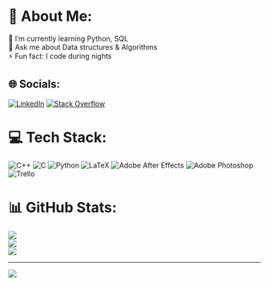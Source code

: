 # 💫 About Me:
🌱 I’m currently learning Python, SQL<br>💬 Ask me about Data structures & Algorithms<br>⚡ Fun fact: I code during nights


## 🌐 Socials:
[![LinkedIn](https://img.shields.io/badge/LinkedIn-%230077B5.svg?logo=linkedin&logoColor=white)](https://linkedin.com/in/https://www.linkedin.com/in/ayna-sultanova/) [![Stack Overflow](https://img.shields.io/badge/-Stackoverflow-FE7A16?logo=stack-overflow&logoColor=white)](https://stackoverflow.com/users/realayna) 

# 💻 Tech Stack:
![C++](https://img.shields.io/badge/c++-%2300599C.svg?style=for-the-badge&logo=c%2B%2B&logoColor=white) ![C](https://img.shields.io/badge/c-%2300599C.svg?style=for-the-badge&logo=c&logoColor=white) ![Python](https://img.shields.io/badge/python-3670A0?style=for-the-badge&logo=python&logoColor=ffdd54) ![LaTeX](https://img.shields.io/badge/latex-%23008080.svg?style=for-the-badge&logo=latex&logoColor=white) ![Adobe After Effects](https://img.shields.io/badge/Adobe%20After%20Effects-9999FF.svg?style=for-the-badge&logo=Adobe%20After%20Effects&logoColor=white) ![Adobe Photoshop](https://img.shields.io/badge/adobephotoshop-%2331A8FF.svg?style=for-the-badge&logo=adobephotoshop&logoColor=white) ![Trello](https://img.shields.io/badge/Trello-%23026AA7.svg?style=for-the-badge&logo=Trello&logoColor=white)
# 📊 GitHub Stats:
![](https://github-readme-stats.vercel.app/api?username=realayna&theme=dark&hide_border=false&include_all_commits=true&count_private=true)<br/>
![](https://github-readme-streak-stats.herokuapp.com/?user=realayna&theme=dark&hide_border=false)<br/>
![](https://github-readme-stats.vercel.app/api/top-langs/?username=realayna&theme=dark&hide_border=false&include_all_commits=true&count_private=true&layout=compact)

---
[![](https://visitcount.itsvg.in/api?id=realayna&icon=0&color=9)](https://visitcount.itsvg.in)

<!-- Proudly created with GPRM ( https://gprm.itsvg.in ) -->
